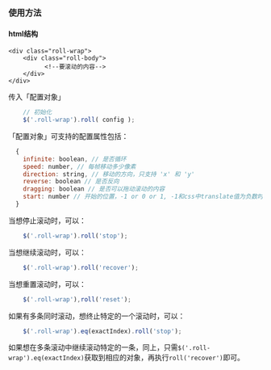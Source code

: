 ### 使用方法

#### html结构
```
<div class="roll-wrap">
    <div class="roll-body">
          <!--要滚动的内容-->
    </div>
</div>
```

传入「配置对象」

```javascript
	// 初始化
	$('.roll-wrap').roll( config );
```

「配置对象」可支持的配置属性包括：

```javascript
  {
  	infinite: boolean, // 是否循环
  	speed: number, // 每帧移动多少像素
  	direction: string, // 移动的方向，只支持 'x' 和 'y'
  	reverse: boolean // 是否反向
  	dragging: boolean // 是否可以拖动滚动的内容
  	start: number // 开始的位置，-1 or 0 or 1, -1和css中translate值为负数时的方向相同，1和-1相反，0则为原地
  }

```

当想停止滚动时，可以：

```javascript
    $('.roll-wrap').roll('stop');
```


当想继续滚动时，可以：

```javascript
    $('.roll-wrap').roll('recover');
```

当想重置滚动时，可以：

```javascript
    $('.roll-wrap'),roll('reset');
```


如果有多条同时滚动，想终止特定的一个滚动时，可以：

```javascript
    $('.roll-wrap').eq(exactIndex).roll('stop');
```

如果想在多条滚动中继续滚动特定的一条，同上，只需`$('.roll-wrap').eq(exactIndex)`获取到相应的对象，再执行`roll('recover')`即可。